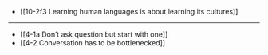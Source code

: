 - [[10-2f3 Learning human languages is about learning its cultures]]
---
- [[4-1a Don’t ask question but start with one]]
- [[4-2 Conversation has to be bottlenecked]]

